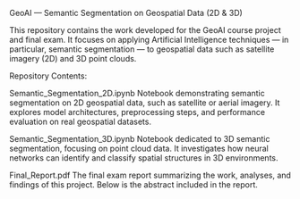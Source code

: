 GeoAI — Semantic Segmentation on Geospatial Data (2D & 3D)

This repository contains the work developed for the GeoAI course project and final exam.
It focuses on applying Artificial Intelligence techniques — in particular, semantic segmentation — to geospatial data such as satellite imagery (2D) and 3D point clouds.

Repository Contents:

 Semantic_Segmentation_2D.ipynb
Notebook demonstrating semantic segmentation on 2D geospatial data, such as satellite or aerial imagery.
It explores model architectures, preprocessing steps, and performance evaluation on real geospatial datasets.

 Semantic_Segmentation_3D.ipynb
Notebook dedicated to 3D semantic segmentation, focusing on point cloud data.
It investigates how neural networks can identify and classify spatial structures in 3D environments.

 Final_Report.pdf
The final exam report summarizing the work, analyses, and findings of this project.
Below is the abstract included in the report.
